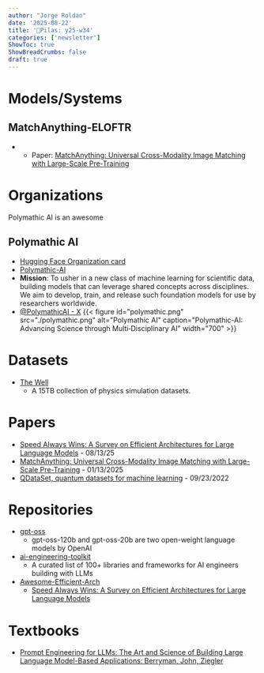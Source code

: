 ```yaml
---
author: "Jorge Roldan"
date: '2025-08-22'
title: '🔋Pilas: y25-w34'
categories: ['newsletter']
ShowToc: true
ShowBreadCrumbs: false
draft: true
---
```


# Models/Systems
## MatchAnything-ELOFTR
- - Paper: [MatchAnything: Universal Cross-Modality Image Matching with Large-Scale Pre-Training](https://arxiv.org/abs/2501.07556)

# Organizations
Polymathic AI is an awesome 
## Polymathic AI
- [Hugging Face Organization card](https://huggingface.co/polymathic-ai)
- [Polymathic-AI](https://polymathic-ai.org/)
- **Mission**: To usher in a new class of machine learning for scientific data, building models that can leverage shared concepts across disciplines. We aim to develop, train, and release such foundation models for use by researchers worldwide.
- [@PolymathicAI - X](https://x.com/PolymathicAI)
{{< figure id="polymathic.png" src="./polymathic.png" alt="Polymathic AI" caption="Polymathic-AI: Advancing Science through Multi‑Disciplinary AI" width="700"  >}}

 
# Datasets
- [The Well](https://huggingface.co/collections/polymathic-ai/the-well-67e129f4ca23e0447395d74c)
    - A 15TB collection of physics simulation datasets.


# Papers
- [Speed Always Wins: A Survey on Efficient Architectures for Large Language Models](https://arxiv.org/abs/2508.09834v1) - 08/13/25
- [MatchAnything: Universal Cross-Modality Image Matching with Large-Scale Pre-Training](https://arxiv.org/abs/2501.07556) - 01/13/2025
-  [QDataSet, quantum datasets for machine learning](https://www.nature.com/articles/s41597-022-01639-1) - 09/23/2022

# Repositories
- [gpt-oss](https://github.com/openai/gpt-oss)
    - gpt-oss-120b and gpt-oss-20b are two open-weight language models by OpenAI
- [ai-engineering-toolkit](https://github.com/Sumanth077/ai-engineering-toolkit)
    - A curated list of 100+ libraries and frameworks for AI engineers building with LLMs
- [Awesome-Efficient-Arch](https://github.com/weigao266/Awesome-Efficient-Arch) 
    - [Speed Always Wins: A Survey on Efficient Architectures for Large Language Models](https://arxiv.org/abs/2508.09834v1)

# Textbooks
- [Prompt Engineering for LLMs: The Art and Science of Building Large Language Model-Based Applications: Berryman, John, Ziegler](https://www.amazon.com/Prompt-Engineering-LLMs-Model-Based-Applications/dp/1098156153?&linkCode=sl1&tag=arcturuslabs-20&linkId=3e15a95d446ba84d7fb173e0e8a0ce15&language=en_US&ref_=as_li_ss_tl)


